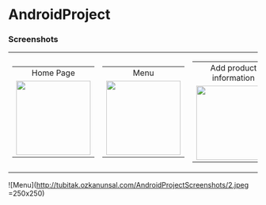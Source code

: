 # AndroidProject

### Screenshots
  <table>
    <tr>
      <td>
        <table>
  <tr>
    <td style="text-align:center">Home Page</td>
  </tr>
  <tr>
    <td>
<img src="http://tubitak.ozkanunsal.com/AndroidProjectScreenshots/1.jpeg" width="150">
    </td>
  </tr>
    </tr>
  </table>
  </td>
  
  <td>
  <table>
  <tr>
    <td style="text-align:center">Menu</td>
  </tr>
  <tr>
    <td>
<img src="http://tubitak.ozkanunsal.com/AndroidProjectScreenshots/2.jpeg" width="150">
    </td>
  </tr>
    </tr>
  </table>
    </td>
    
  <td>
  <table>
  <tr>
    <td style="text-align:center">Add product information</td>
  </tr>
  <tr>
    <td>
<img src="http://tubitak.ozkanunsal.com/AndroidProjectScreenshots/3.jpeg" width="150">
    </td>
  </tr>
    </tr>
  </table>
    </td>
  
  </table>



![Menu](http://tubitak.ozkanunsal.com/AndroidProjectScreenshots/2.jpeg =250x250)

